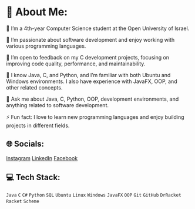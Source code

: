 # 💫 About Me:
🔭 I’m a 4th-year Computer Science student at the Open University of Israel.

👯 I’m passionate about software development and enjoy working with various programming languages.

🤝 I’m open to feedback on my C development projects, focusing on improving code quality, performance, and maintainability.

🌱 I know Java, C, and Python, and I’m familiar with both Ubuntu and Windows environments. I also have experience with JavaFX, OOP, and other related concepts.

💬 Ask me about Java, C, Python, OOP, development environments, and anything related to software development.

⚡ Fun fact: I love to learn new programming languages and enjoy building projects in different fields.

## 🌐 Socials:
[Instagram](https://www.instagram.com/dvir_hp/) [LinkedIn](https://www.linkedin.com/in/dvir-haham-pour-164943234/) [Facebook](https://www.facebook.com/dvir.hahampour)

## 💻 Tech Stack:
`Java` `C` `C#` `Python` `SQL` `Ubuntu` `Linux` `Windows` `JavaFX` `OOP` `Git` `GitHub` `DrRacket` `Racket` `Scheme`

